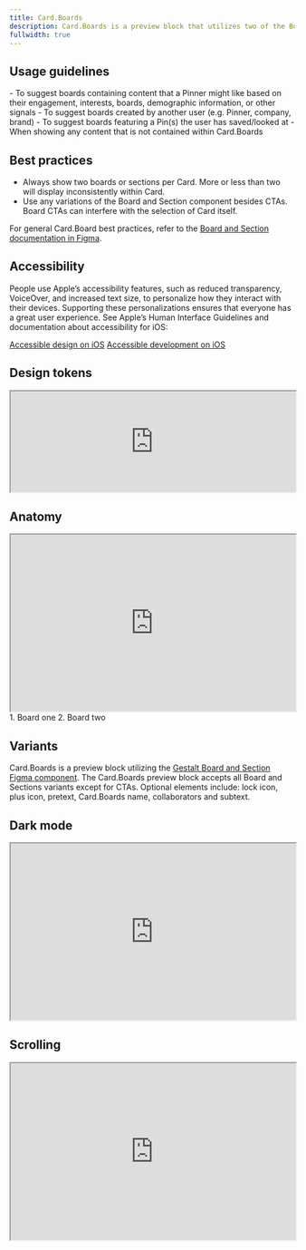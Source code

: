 ```yaml
---
title: Card.Boards
description: Card.Boards is a preview block that utilizes two of the Board and Section components to present a collection of imagery.
fullwidth: true
---
```


<ImgContainer src="https://i.pinimg.com/originals/76/6a/bf/766abf51e7086e0e7b2dddefc7e94f75.png" alt="Example of a Card container with a Card.Boards preview that contains two Card.Boards representations." noPadding color="background-elevation-accent"/>

## Usage guidelines

<TwoCol>
<Group>
<Do title="When to use"/>
- To suggest boards containing content that a Pinner might like based on their engagement, interests, boards, demographic information, or other signals
- To suggest boards created by another user (e.g. Pinner, company, brand)
- To suggest boards featuring a Pin(s) the user has saved/looked at

</Group>
<Group>
<Dont title="When not to use" />
- When showing any content that is not contained within Card.Boards
</Group>
</TwoCol>

## Best practices

- Always show two boards or sections per Card. More or less than two will display inconsistently within Card.
- Use any variations of the Board and Section component besides CTAs. Board CTAs can interfere with the selection of Card itself.

For general Card.Board best practices, refer to the [Board and Section documentation in Figma](http://pinch.pinadmin.com/board_and_section_figma).

## Accessibility

People use Apple’s accessibility features, such as reduced transparency, VoiceOver, and increased text size, to personalize how they interact with their devices. Supporting these personalizations ensures that everyone has a great user experience. See Apple’s Human Interface Guidelines and documentation about accessibility for iOS:

[Accessible design on iOS](https://developer.apple.com/design/human-interface-guidelines/accessibility/overview/introduction/)
[Accessible development on iOS](https://developer.apple.com/accessibility/ios/)

## Design tokens

<iframe style={{border:0}} width="100%" height="178" src="https://www.figma.com/embed?embed_host=share&url=https%3A%2F%2Fwww.figma.com%2Ffile%2FAHcKJDgb7E7YswlgW1wY8E%2FGestalt-for-iOS%3Ftype%3Ddesign%26node-id%3D19800%253A76699%26t%3DaliDwdC0C3b2VkAb-1" allowFullScreen></iframe>

## Anatomy

<iframe style={{border:0}} width="100%" height="312" src="https://www.figma.com/embed?embed_host=share&url=https%3A%2F%2Fwww.figma.com%2Ffile%2FAHcKJDgb7E7YswlgW1wY8E%2FGestalt-for-iOS%3Ftype%3Ddesign%26node-id%3D19800%253A76473%26t%3DaliDwdC0C3b2VkAb-1" allowFullScreen></iframe>
1. Board one
2. Board two

## Variants

Card.Boards is a preview block utilizing the [Gestalt Board and Section Figma component](http://pinch.pinadmin.com/section-and-board-component-figma-iOS). The Card.Boards preview block accepts all Board and Sections variants except for CTAs. Optional elements include: lock icon, plus icon, pretext, Card.Boards name, collaborators and subtext.

## Dark mode

<iframe style={{border:0}} width="100%" height="312" width="800" height="312" src="https://www.figma.com/embed?embed_host=share&url=https%3A%2F%2Fwww.figma.com%2Ffile%2FAHcKJDgb7E7YswlgW1wY8E%2FGestalt-for-iOS%3Ftype%3Ddesign%26node-id%3D19800%253A78570%26t%3DaliDwdC0C3b2VkAb-1" allowFullScreen></iframe>

## Scrolling

<iframe style={{border:0}} width="100%" height="312" width="800" height="312" src="https://www.figma.com/embed?embed_host=share&url=https%3A%2F%2Fwww.figma.com%2Ffile%2FAHcKJDgb7E7YswlgW1wY8E%2FGestalt-for-iOS%3Ftype%3Ddesign%26node-id%3D22128%253A76406%26t%3DaliDwdC0C3b2VkAb-1" allowFullScreen></iframe>
